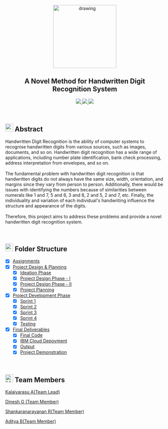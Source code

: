 <br>
<div align="center">
  <img src="https://upload.wikimedia.org/wikipedia/commons/5/51/IBM_logo.svg" align="center" alt="drawing" width="200" />
  <h2 align="center">A Novel Method for Handwritten Digit Recognition System</h2>
</div>


<p align="center">
  <a href="https://www.python.org/">
    <img src="https://img.shields.io/badge/python-ff2626.svg?style=for-the-badge&logo=python&logoColor=white">
  </a>
  <a href="https://flask.palletsprojects.com/">
    <img src="https://img.shields.io/badge/flask-000000.svg?style=for-the-badge&logo=flask&logoColor=white">
  </a>
  
  <a href="https://www.tensorflow.org/">
    <img src="https://img.shields.io/badge/Tensorflow-ff7626.svg?style=for-the-badge&logo=Tensorflow&logoColor=white">
  </a>
</p>
<br>


<h2>
  <img src="https://raw.githubusercontent.com/Tarikul-Islam-Anik/Animated-Fluent-Emojis/master/Emojis/Travel%20and%20places/Star.png" width="25" height="25" />
  Abstract
</h2>

<p>Handwritten Digit Recognition is the ability of computer systems to recognise handwritten digits from various
  sources, such as images, documents, and so on. Handwritten digit recognition has a wide range of applications,
  including number plate identification, bank check processing, address interpretation from envelopes, and so
  on.<br><br>
  The fundamental problem with handwritten digit recognition is that handwritten digits do not always have the same
  size, width, orientation, and margins since they vary from person to person. Additionally, there would be issues with
  identifying the numbers because of similarities between numerals like 1 and 7, 5 and 6, 3 and 8, 2 and 5, 2 and 7,
  etc. Finally, the individuality and variation of each individual's handwriting influence the structure and appearance
  of the digits.<br><br>
  Therefore, this project aims to address these problems and provide a novel handwritten digit recognition system.</p>
<br>


<h2>
  <img src="https://raw.githubusercontent.com/Tarikul-Islam-Anik/Animated-Fluent-Emojis/master/Emojis/Travel%20and%20places/Fire.png" width="25" height="25" />
  Folder Structure
</h2>


- [x] [Assignments](https://github.com/IBM-EPBL/IBM-Project-17816-1659676570/tree/master/Assignments)
- [x] [Project Design & Planning](https://github.com/IBM-EPBL/IBM-Project-17816-1659676570/tree/master/Project%20Design%20And%20Planning)
  - [x] [Ideation Phase](https://github.com/IBM-EPBL/IBM-Project-17816-1659676570/tree/master/Project%20Design%20And%20Planning/Ideation%20Phase)
  - [x] [Project Design Phase - I](https://github.com/IBM-EPBL/IBM-Project-17816-1659676570/tree/master/Project%20Design%20And%20Planning/ProjectDesignPhase-1)
  - [x] [Project Design Phase - II](https://github.com/IBM-EPBL/IBM-Project-17816-1659676570/tree/master/Project%20Design%20And%20Planning/ProjectDesignPhase-II)
  - [x] [Project Planning](https://github.com/IBM-EPBL/IBM-Project-17816-1659676570/tree/master/Project%20Design%20And%20Planning/Project%20Planning)
    
- [x] [Project Development Phase](https://github.com/IBM-EPBL/IBM-Project-17816-1659676570/tree/master/ProjectDevelopmentPhase)
  - [x] [Sprint 1](https://github.com/IBM-EPBL/IBM-Project-17816-1659676570/tree/master/ProjectDevelopmentPhase/Sprint%201)
  - [x] [Sprint 2](https://github.com/IBM-EPBL/IBM-Project-17816-1659676570/tree/master/ProjectDevelopmentPhase/Sprint%202)
  - [x] [Sprint 3](https://github.com/IBM-EPBL/IBM-Project-17816-1659676570/tree/master/ProjectDevelopmentPhase/Sprint%203)
  - [x] [Sprint 4](https://github.com/IBM-EPBL/IBM-Project-133-1658212729/tree/main/Project%20Development/Sprint%204)
  - [x] [Testing](https://github.com/IBM-EPBL/IBM-Project-17816-1659676570/tree/master/ProjectDevelopmentPhase/Testing)
    
- [x] [Final Deliverables](https://github.com/IBM-EPBL/IBM-Project-17816-1659676570/tree/master/Final_Deliverables)
  - [x] [Final Code](https://github.com/IBM-EPBL/IBM-Project-17816-1659676570/tree/master/Final_Deliverables/Final_code)
  - [x] [IBM Cloud Depoyment](https://github.com/IBM-EPBL/IBM-Project-17816-1659676570/tree/master/Final_Deliverables/IBM%20Cloud%20Deployment)
  - [x] [Output](https://github.com/IBM-EPBL/IBM-Project-17816-1659676570/tree/master/Final_Deliverables/Output)
  - [x] [Project Demonstration](https://github.com/IBM-EPBL/IBM-Project-17816-1659676570/tree/master/Final_Deliverables/Project_demonstration)
<br>


<h2> 
  <img src="https://raw.githubusercontent.com/Tarikul-Islam-Anik/Animated-Fluent-Emojis/master/Emojis/Travel%20and%20places/High%20Voltage.png" alt="High Voltage" width="25" height="25" /> Team Members 
</h2>

[Kalaiyarasu A(Team Lead)](https://www.linkedin.com/in/kalaiyarasuak/)
<br>

[Dinesh G (Team Member)](https://github.com/gDINESH13)<br>

[Shankaranarayanan R(Team Member)](https://www.linkedin.com/in/shankaranarayanan-r-1503811b1/)<br>

[Aditya B(Team Member)](https://www.linkedin.com/in/aditya-b-63358b1b0/)<br><br>
